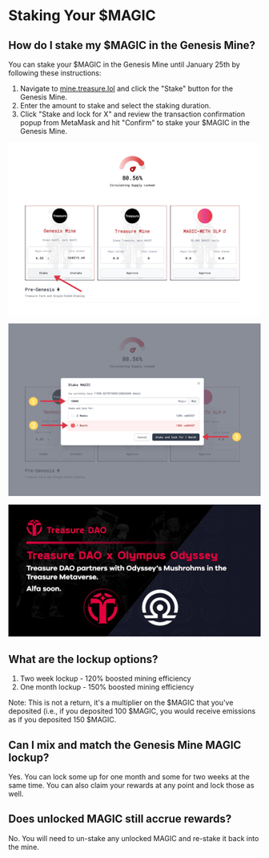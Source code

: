 # Staking Your $MAGIC

## How do I stake my $MAGIC in the Genesis Mine?

You can stake your $MAGIC in the Genesis Mine until January 25th by following these instructions:

1. Navigate to [mine.treasure.lol](https://mine.treasure.lol) and click the "Stake" button for the Genesis Mine.
2. Enter the amount to stake and select the staking duration.
3. Click "Stake and lock for X" and review the transaction confirmation popup from MetaMask and hit "Confirm" to stake your $MAGIC in the Genesis Mine.

![](<../../.gitbook/assets/image (9) (1).png>)

![](<../../.gitbook/assets/image (1) (1).png>)

![](<../../.gitbook/assets/image (8).png>)

## What are the lockup options?

1. Two week lockup - 120% boosted mining efficiency
2. One month lockup - 150% boosted mining efficiency

Note: This is not a return, it's a multiplier on the $MAGIC that you've deposited (i.e., if you deposited 100 $MAGIC, you would receive emissions as if you deposited 150 $MAGIC.

## Can I mix and match the Genesis Mine MAGIC lockup?

Yes. You can lock some up for one month and some for two weeks at the same time. You can also claim your rewards at any point and lock those as well.

## Does unlocked MAGIC still accrue rewards?

No. You will need to un-stake any unlocked MAGIC and re-stake it back into the mine.
